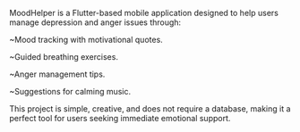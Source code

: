 MoodHelper is a Flutter-based mobile application designed to help users manage depression and anger issues through:

~Mood tracking with motivational quotes.

~Guided breathing exercises.

~Anger management tips.

~Suggestions for calming music.

This project is simple, creative, and does not require a database, making it a perfect tool for users seeking immediate emotional support.

